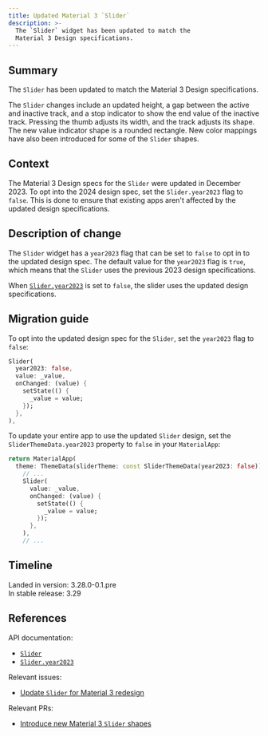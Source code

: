 ```yaml
---
title: Updated Material 3 `Slider`
description: >-
  The `Slider` widget has been updated to match the
  Material 3 Design specifications.
---
```


## Summary

The `Slider` has been updated to match the Material 3 Design specifications.

The `Slider` changes include an updated height,
a gap between the active and inactive track, and
a stop indicator to show the end value of the inactive track.
Pressing the thumb adjusts its width, and the track adjusts its shape.
The new value indicator shape is a rounded rectangle.
New color mappings have also been introduced for some of the `Slider` shapes.

## Context

The Material 3 Design specs for the `Slider` were updated in December 2023.
To opt into the 2024 design spec, set the `Slider.year2023` flag to `false`.
This is done to ensure that existing apps aren't affected by
the updated design specifications.

## Description of change

The `Slider` widget has a `year2023` flag that can be set to `false` to
opt in to the updated design spec.
The default value for the `year2023` flag is `true`,
which means that the `Slider` uses the previous 2023 design specifications.

When [`Slider.year2023`][] is set to `false`,
the slider uses the updated design specifications.

## Migration guide

To opt into the updated design spec for the `Slider`,
set the `year2023` flag to `false`:

```dart highlightLines=2
Slider(
  year2023: false,
  value: _value,
  onChanged: (value) {
    setState(() {
      _value = value;
    });
  },
),
```

To update your entire app to use the updated `Slider` design, set the
`SliderThemeData.year2023` property to `false` in your `MaterialApp`:

```dart highlightLines=2
return MaterialApp(
  theme: ThemeData(sliderTheme: const SliderThemeData(year2023: false)),
    // ...
    Slider(
      value: _value,
      onChanged: (value) {
        setState(() {
          _value = value;
        });
      },
    ),
    // ...
```

## Timeline

Landed in version: 3.28.0-0.1.pre<br>
In stable release: 3.29

## References

API documentation:

* [`Slider`][]
* [`Slider.year2023`][]

Relevant issues:

* [Update `Slider` for Material 3 redesign][]

Relevant PRs:

* [Introduce new Material 3 `Slider` shapes][]

[`Slider`]: {{site.main-api}}/flutter/material/Slider-class.html
[`Slider.year2023`]: {{site.main-api}}/flutter/material/Slider/year2023.html
[Update `Slider` for Material 3 redesign]: {{site.repo.flutter}}/issues/141842
[Introduce new Material 3 `Slider` shapes]: {{site.repo.flutter}}/pull/152237
